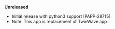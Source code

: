 **Unreleased**
* Initial release with python3 support [PAPP-28715]
* Note: This app is replacement of TwinWave app